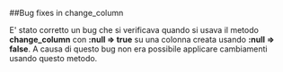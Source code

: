 ##Bug fixes in change\_column

E' stato corretto un bug che si verificava quando si usava il metodo **change\_column** con **:null => true** su una colonna creata usando **:null => false**. A causa di questo bug non era possibile applicare cambiamenti usando questo metodo.
